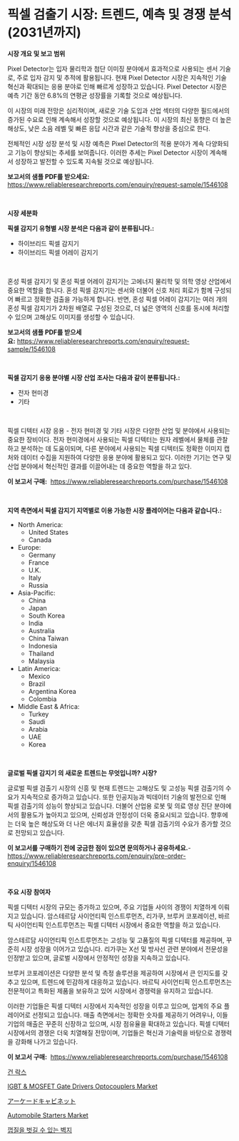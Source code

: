 <p><h1>픽셀 검출기 시장: 트렌드, 예측 및 경쟁 분석 (2031년까지)</h1></p><p><strong>시장 개요 및 보고 범위</strong></p>
<p><p>Pixel Detector는 입자 물리학과 첨단 이미징 분야에서 효과적으로 사용되는 센서 기술로, 주로 입자 감지 및 추적에 활용됩니다. 현재 Pixel Detector 시장은 지속적인 기술 혁신과 확대되는 응용 분야로 인해 빠르게 성장하고 있습니다. Pixel Detector 시장은 예측 기간 동안 6.8%의 연평균 성장률을 기록할 것으로 예상됩니다.</p><p>이 시장의 미래 전망은 심리적이며, 새로운 기술 도입과 산업 섹터의 다양한 필드에서의 증가된 수요로 인해 계속해서 성장할 것으로 예상됩니다. 이 시장의 최신 동향은 더 높은 해상도, 낮은 소음 레벨 및 빠른 응답 시간과 같은 기술적 향상을 중심으로 한다.</p><p>전체적인 시장 성장 분석 및 시장 예측은 Pixel Detector의 적용 분야가 계속 다양화되고 기능이 향상되는 추세를 보여줍니다. 이러한 추세는 Pixel Detector 시장이 계속해서 성장하고 발전할 수 있도록 지속될 것으로 예상됩니다.</p></p>
<p><strong>보고서의 샘플 PDF를 받으세요:</strong> <a href="https://www.reliableresearchreports.com/enquiry/request-sample/1546108">https://www.reliableresearchreports.com/enquiry/request-sample/1546108</a></p>
<p>&nbsp;</p>
<p><strong>시장 세분화</strong></p>
<p><strong>픽셀 감지기 유형별 시장 분석은 다음과 같이 분류됩니다.:</strong></p>
<p><ul><li>하이브리드 픽셀 감지기</li><li>하이브리드 픽셀 어레이 감지기</li></ul></p>
<p>&nbsp;</p>
<p><p>혼성 픽셀 감지기 및 혼성 픽셀 어레이 감지기는 고에너지 물리학 및 의학 영상 산업에서 중요한 역할을 합니다. 혼성 픽셀 감지기는 센서와 더불어 신호 처리 회로가 함께 구성되어 빠르고 정확한 검출을 가능하게 합니다. 반면, 혼성 픽셀 어레이 감지기는 여러 개의 혼성 픽셀 감지기가 2차원 배열로 구성된 것으로, 더 넓은 영역의 신호를 동시에 처리할 수 있으며 고해상도 이미지를 생성할 수 있습니다.</p></p>
<p><strong>보고서의 샘플 PDF를 받으세요:</strong>&nbsp;<a href="https://www.reliableresearchreports.com/enquiry/request-sample/1546108">https://www.reliableresearchreports.com/enquiry/request-sample/1546108</a></p>
<p>&nbsp;</p>
<p><strong> 픽셀 감지기 응용 분야별 시장 산업 조사는 다음과 같이 분류됩니다.:</strong></p>
<p><ul><li>전자 현미경</li><li>기타</li></ul></p>
<p>&nbsp;</p>
<p><p>픽셀 디텍터 시장 응용 - 전자 현미경 및 기타 시장은 다양한 산업 및 분야에서 사용되는 중요한 장비이다. 전자 현미경에서 사용되는 픽셀 디텍터는 원자 레벨에서 물체를 관찰하고 분석하는 데 도움이되며, 다른 분야에서 사용되는 픽셀 디텍터도 정확한 이미지 캡처와 데이터 수집을 지원하여 다양한 응용 분야에 활용되고 있다. 이러한 기기는 연구 및 산업 분야에서 혁신적인 결과를 이끌어내는 데 중요한 역할을 하고 있다.</p></p>
<p><strong>이 보고서 구매:</strong>&nbsp; <a href="https://www.reliableresearchreports.com/purchase/1546108">https://www.reliableresearchreports.com/purchase/1546108</a></p>
<p>&nbsp;</p>
<p><strong>지역 측면에서 픽셀 감지기 지역별로 이용 가능한 시장 플레이어는 다음과 같습니다.:</strong></p>
<p><ul>
    <li>
        North America:
        <ul>
            <li>United States</li>
            <li>Canada</li>
        </ul>
    </li>
    <li>
        Europe:
        <ul>
            <li>Germany</li>
            <li>France</li>
            <li>U.K.</li>
            <li>Italy</li>
            <li>Russia</li>
        </ul>
    </li>
    <li>
        Asia-Pacific:
        <ul>
            <li>China</li>
            <li>Japan</li>
            <li>South Korea</li>
            <li>India</li>
            <li>Australia</li>
            <li>China Taiwan</li>
            <li>Indonesia</li>
            <li>Thailand</li>
            <li>Malaysia</li>
        </ul>
    </li>
    <li>
        Latin America:
        <ul>
            <li>Mexico</li>
            <li>Brazil</li>
            <li>Argentina Korea</li>
            <li>Colombia</li>
        </ul>
    </li>
    <li>
        Middle East & Africa:
        <ul>
            <li>Turkey</li>
            <li>Saudi</li>
            <li>Arabia</li>
            <li>UAE</li>
            <li>Korea</li>
        </ul>
    </li>
    </ul></p>
<p>&nbsp;</p>
<p><strong>글로벌 픽셀 감지기 의 새로운 트렌드는 무엇입니까? 시장?</strong></p>
<p><p>글로벌 픽셀 검출기 시장의 신흥 및 현재 트렌드는 고해상도 및 고성능 픽셀 검출기의 수요가 지속적으로 증가하고 있습니다. 또한 인공지능과 빅데이터 기술의 발전으로 인해 픽셀 검출기의 성능이 향상되고 있습니다. 더불어 산업용 로봇 및 의료 영상 진단 분야에서의 활용도가 높아지고 있으며, 신뢰성과 안정성이 더욱 중요시되고 있습니다. 향후에는 더욱 높은 해상도와 더 나은 에너지 효율성을 갖춘 픽셀 검출기의 수요가 증가할 것으로 전망되고 있습니다.</p></p>
<p><strong>이 보고서를 구매하기 전에 궁금한 점이 있으면 문의하거나 공유하세요.</strong>- <a href="https://www.reliableresearchreports.com/enquiry/pre-order-enquiry/1546108">https://www.reliableresearchreports.com/enquiry/pre-order-enquiry/1546108</a></p>
<p>&nbsp;</p>
<p><strong>주요 시장 참여자</strong></p>
<p><p>픽셀 디텍터 시장의 규모는 증가하고 있으며, 주요 기업들 사이의 경쟁이 치열하게 이뤄지고 있습니다. 암스테르담 사이언티픽 인스트루먼츠, 리가쿠, 브루커 코포레이션, 바르틱 사이언티픽 인스트루먼츠는 픽셀 디텍터 시장에서 중요한 역할을 하고 있습니다.</p><p>암스테르담 사이언티픽 인스트루먼츠는 고성능 및 고품질의 픽셀 디텍터를 제공하며, 꾸준히 시장 성장을 이어가고 있습니다. 리가쿠는 X선 및 방사선 관련 분야에서 전문성을 인정받고 있으며, 글로벌 시장에서 안정적인 성장을 지속하고 있습니다.</p><p>브루커 코포레이션은 다양한 분석 및 측정 솔루션을 제공하여 시장에서 큰 인지도를 갖추고 있으며, 트렌드에 민감하게 대응하고 있습니다. 바르틱 사이언티픽 인스트루먼츠는 전문적이고 특화된 제품을 보유하고 있어 시장에서 경쟁력을 유지하고 있습니다.</p><p>이러한 기업들은 픽셀 디텍터 시장에서 지속적인 성장을 이루고 있으며, 업계의 주요 플레이어로 선정되고 있습니다. 매출 측면에서는 정확한 숫자를 제공하기 어려우나, 이들 기업의 매출은 꾸준히 신장하고 있으며, 시장 점유율을 확대하고 있습니다. 픽셀 디텍터 시장에서의 경쟁은 더욱 치열해질 전망이며, 기업들은 혁신과 기술력을 바탕으로 경쟁력을 강화해 나가고 있습니다.</p></p>
<p><strong>이 보고서 구매:</strong>&nbsp;&nbsp;<a href="https://www.reliableresearchreports.com/purchase/1546108">https://www.reliableresearchreports.com/purchase/1546108</a></p>
<p><p><a href="https://github.com/xvz497517413/Market-Research-Report-List-1/blob/main/149831513267.md">건 락스</a></p><p><a href="https://github.com/mahnoor2003/Market-Research-Report-List-3/blob/main/igbt-mosfet-gate-drivers-optocouplers-market.md">IGBT & MOSFET Gate Drivers Optocouplers Market</a></p><p><a href="https://github.com/mcbeesbxa270/Market-Research-Report-List-1/blob/main/697250814181.md">アーケードキャビネット</a></p><p><a href="https://issuu.com/reportprime-2/docs/automobile-starters-market-size-2030.pptx">Automobile Starters Market</a></p><p><a href="https://github.com/vskv4779xr1/Market-Research-Report-List-1/blob/main/428528813268.md">껍질을 벗길 수 있는 벽지</a></p></p>
